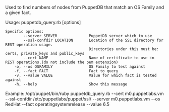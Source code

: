 Used to find numbers of nodes from PuppetDB that match an OS Family and a given fact.

Usage: puppetdb_query.rb [options]

```puppet
Specific options:
        --server SERVER              PuppetDB server which to use
        --ssl-confdir LOCATION       Location of the SSL directory for REST operation usage.
                                     Directories under this must be: certs, private_keys and public_keys
        --cert NAME                  Name of certificate to use in REST operations.(do not include the pem extension)
    -o, --os OSFAMILY                OS Family to test against
    -f, --fact FACT                  Fact to query
    -v, --value VALUE                Value for which fact is tested against
    -h, --help                       Show this message
```

Example:
/opt/puppet/bin/ruby puppetdb_query.rb --cert m0.puppetlabs.vm --ssl-confdir /etc/puppetlabs/puppet/ssl/ --server m0.puppetlabs.vm --os RedHat --fact operatingsystemrelease --value 6.5
